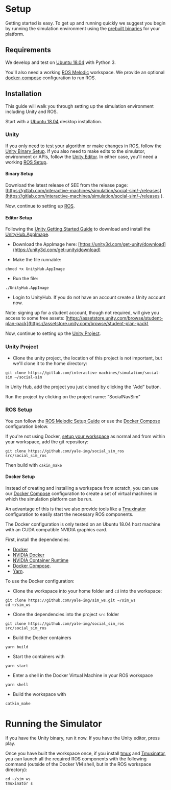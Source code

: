 # Setup

Getting started is easy. To get up and running quickly we suggest you begin by running the simulation environment using the [prebuilt binaries](#prebuilt-binaries) for your platform.


## Requirements

We develop and test on [Ubuntu 18.04](https://releases.ubuntu.com/18.04/) with Python 3.

You'll also need a working [ROS Melodic](http://wiki.ros.org/melodic) workspace. We provide an optional [docker-compose](https://docs.docker.com/compose/) configuration to run ROS.

## Installation

This guide will walk you through setting up the simulation environment including Unity and ROS.

Start with a [Ubuntu 18.04](https://releases.ubuntu.com/18.04/) desktop installation.

### Unity

If you only need to test your algorithm or make changes in ROS, follow the [Unity Binary Setup](#binary-setup). If you also need to make edits to the simulator, environment or APIs, follow the [Unity Editor](#editor-setup). In either case, you'll need a working [ROS Setup](#ros-setup).

#### Binary Setup

Download the latest release of SEE from the release page: [https://gitlab.com/interactive-machines/simulation/social-sim/-/releases](https://gitlab.com/interactive-machines/simulation/social-sim/-/releases
).

Now, continue to setting up [ROS](#ros-setup).

#### Editor Setup

Following the [Unity Getting Started Guide](https://docs.unity3d.com/Manual/GettingStartedInstallingHub.html) to download and install the [UnityHub.AppImage](https://unity3d.com/get-unity/download).

- Download the AppImage here: [https://unity3d.com/get-unity/download](https://unity3d.com/get-unity/download)

- Make the file runnable:

```
chmod +x UnityHub.AppImage
```

- Run the file:

```
./UnityHub.AppImage
```

- Login to UnityHub. If you do not have an account create a Unity account now.

Note: signing up for a student account, though not required, will give you access to some free assets: [https://assetstore.unity.com/browse/student-plan-pack](https://assetstore.unity.com/browse/student-plan-pack)

Now, continue to setting up the [Unity Project](#unity-project).

### Unity Project

- Clone the unity project, the location of this project is not important, but we'll clone it to the home directory:

```
git clone https://gitlab.com/interactive-machines/simulation/social-sim ~/social-sim
```

In Unity Hub, add the project you just cloned by clicking the "Add" button.

Run the project by clicking on the project name: "SocialNavSim"

### ROS Setup

You can follow the [ROS Melodic Setup Guide](http://wiki.ros.org/melodic/Installation/Ubuntu) or use the [Docker Compose](#docker-setup) configuration below.

If you're not using Docker, [setup your workspace](http://wiki.ros.org/catkin/Tutorials/create_a_workspace) as normal and from within your workspace, add the git repository:

```
git clone https://github.com/yale-img/social_sim_ros src/social_sim_ros
```

Then build with `cakin_make`

#### Docker Setup

Instead of creating and installing a workspace from scratch, you can use our [Docker Compose](https://docs.docker.com/compose/) configuration to create a set of virtual machines in which the simulation platform can be run.

An advantage of this is that we also provide tools like a [Tmuxinator](https://github.com/tmuxinator/tmuxinator) configuration to easily start the necessary ROS components.

The Docker configuration is only tested on an Ubuntu 18.04 host machine with an CUDA compatible NVIDIA graphics card.

First, install the dependencies:

- [Docker](https://docs.docker.com/engine/install/ubuntu/)
- [NVIDIA Docker](https://github.com/NVIDIA/nvidia-docker)
- [NVIDIA Container Runtime](https://github.com/nvidia/nvidia-container-runtime)
- [Docker Compose](https://docs.docker.com/compose/install/).
- [Yarn](https://classic.yarnpkg.com/en/docs/install/#debian-stable).

To use the Docker configuration:

- Clone the workspace into your home folder and `cd` into the workspace:

```
git clone https://github.com/yale-img/sim_ws.git ~/sim_ws
cd ~/sim_ws
```

- Clone the dependencies into the project `src` folder

```
git clone https://github.com/yale-img/social_sim_ros src/social_sim_ros
```

- Build the Docker containers

```
yarn build
```

- Start the containers with

```
yarn start
```

- Enter a shell in the Docker Virtual Machine in your ROS workspace

```
yarn shell
```

- Build the workspace with

```
catkin_make
```


# Running the Simulator

If you have the Unity binary, run it now. If you have the Unity editor, press play.



Once you have built the workspace once, if you install [tmux](https://github.com/tmux/tmux) and [Tmuxinator](https://github.com/tmuxinator/tmuxinator), you can launch all the required ROS components with the following command (outside of the Docker VM shell, but in the ROS workspace directory):

```
cd ~/sim_ws
tmuxinator s
```
